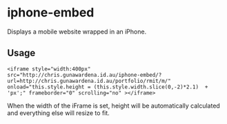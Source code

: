 iphone-embed
============

Displays a mobile website wrapped in an iPhone.


Usage
-----
````
<iframe style="width:400px" src="http://chris.gunawardena.id.au/iphone-embed/?url=http://chris.gunawardena.id.au/portfolio/rmit/m/"  onload="this.style.height = (this.style.width.slice(0,-2)*2.1)  + 'px';" frameborder="0" scrolling="no" ></iframe>
````
When the width of the iFrame is set, height will be automatically calculated and everything else will resize to fit.
